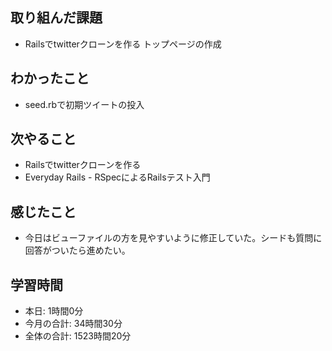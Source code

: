 ## 取り組んだ課題
- Railsでtwitterクローンを作る トップページの作成
## わかったこと
- seed.rbで初期ツイートの投入
## 次やること
- Railsでtwitterクローンを作る
- Everyday Rails - RSpecによるRailsテスト入門
## 感じたこと
- 今日はビューファイルの方を見やすいように修正していた。シードも質問に回答がついたら進めたい。
## 学習時間
- 本日: 1時間0分
- 今月の合計: 34時間30分
- 全体の合計: 1523時間20分
